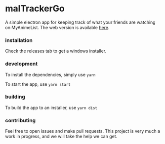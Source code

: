 # malTrackerGo
A simple electron app for keeping track of what your friends are watching on MyAnimeList. The web version is available [here](coderLads.github.io/malTrackerGo).


### installation

Check the releases tab to get a windows installer.

### development

To install the dependencies, simply use `yarn`

To start the app, use `yarn start`

### building

To build the app to an installer, use `yarn dist`

### contributing

Feel free to open issues and make pull requests. This project is very much a work in progress, and we will take the help we can get.
